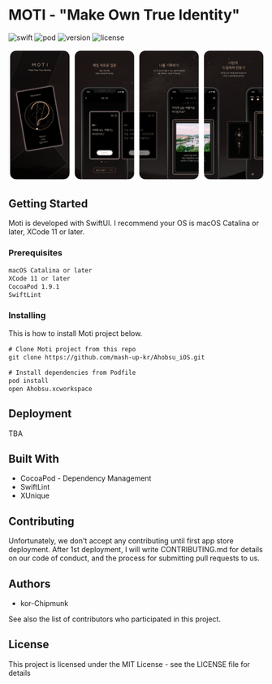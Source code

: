 # MOTI - "Make Own True Identity"
![swift](https://img.shields.io/badge/Swift-5.0-orange.svg)
![pod](https://img.shields.io/badge/pod-1.9.1-blue)
![version](https://img.shields.io/badge/version-1.0.0-blue)
![license](https://img.shields.io/badge/license-MIT-green)


![onbording](./images/onbording.png)

## Getting Started

Moti is developed with SwiftUI. I recommend your OS is macOS Catalina or later, XCode 11 or later.

### Prerequisites

```
macOS Catalina or later  
XCode 11 or later  
CocoaPod 1.9.1
SwiftLint
```

### Installing

This is how to install Moti project below.  

```
# Clone Moti project from this repo
git clone https://github.com/mash-up-kr/Ahobsu_iOS.git  
```

```
# Install dependencies from Podfile
pod install
open Ahobsu.xcworkspace
```

## Deployment

TBA

## Built With
* CocoaPod - Dependency Management
* SwiftLint
* XUnique

## Contributing

Unfortunately, we don't accept any contributing until first app store deployment. After 1st deployment, I will write CONTRIBUTING.md for details on our code of conduct, and the process for submitting pull requests to us.

## Authors
* kor-Chipmunk

See also the list of contributors who participated in this project.

## License
This project is licensed under the MIT License - see the LICENSE file for details

